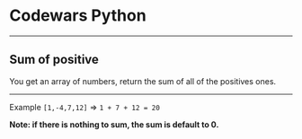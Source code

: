 # Codewars Python


---
## Sum of positive
You get an array of numbers, return the sum of all of the positives ones.

---

Example `[1,-4,7,12]` => `1 + 7 + 12 = 20`

**Note: if there is nothing to sum, the sum is default to 0.**
